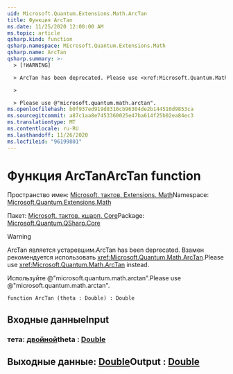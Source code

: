 ```yaml
---
uid: Microsoft.Quantum.Extensions.Math.ArcTan
title: Функция ArcTan
ms.date: 11/25/2020 12:00:00 AM
ms.topic: article
qsharp.kind: function
qsharp.namespace: Microsoft.Quantum.Extensions.Math
qsharp.name: ArcTan
qsharp.summary: >-
  > [!WARNING]

  > ArcTan has been deprecated. Please use <xref:Microsoft.Quantum.Math.ArcTan> instead.

  >

  > Please use @"microsoft.quantum.math.arctan".
ms.openlocfilehash: b0f937ed919d8316cb96304de2b144510d9853ca
ms.sourcegitcommit: a87c1aa8e7453360025e47ba614f25b02ea84ec3
ms.translationtype: MT
ms.contentlocale: ru-RU
ms.lasthandoff: 11/26/2020
ms.locfileid: "96199801"
---
```

# <a name="arctan-function"></a><span data-ttu-id="2450a-102">Функция ArcTan</span><span class="sxs-lookup"><span data-stu-id="2450a-102">ArcTan function</span></span>

<span data-ttu-id="2450a-103">Пространство имен: [Microsoft. тактов. Extensions. Math](xref:Microsoft.Quantum.Extensions.Math)</span><span class="sxs-lookup"><span data-stu-id="2450a-103">Namespace: [Microsoft.Quantum.Extensions.Math](xref:Microsoft.Quantum.Extensions.Math)</span></span>

<span data-ttu-id="2450a-104">Пакет: [Microsoft. тактов. кшарп. Core](https://nuget.org/packages/Microsoft.Quantum.QSharp.Core)</span><span class="sxs-lookup"><span data-stu-id="2450a-104">Package: [Microsoft.Quantum.QSharp.Core](https://nuget.org/packages/Microsoft.Quantum.QSharp.Core)</span></span>


> [!WARNING]
> <span data-ttu-id="2450a-105">ArcTan является устаревшим.</span><span class="sxs-lookup"><span data-stu-id="2450a-105">ArcTan has been deprecated.</span></span> <span data-ttu-id="2450a-106">Взамен рекомендуется использовать <xref:Microsoft.Quantum.Math.ArcTan>.</span><span class="sxs-lookup"><span data-stu-id="2450a-106">Please use <xref:Microsoft.Quantum.Math.ArcTan> instead.</span></span>
>
> <span data-ttu-id="2450a-107">Используйте @"microsoft.quantum.math.arctan".</span><span class="sxs-lookup"><span data-stu-id="2450a-107">Please use @"microsoft.quantum.math.arctan".</span></span>



```qsharp
function ArcTan (theta : Double) : Double
```


## <a name="input"></a><span data-ttu-id="2450a-108">Входные данные</span><span class="sxs-lookup"><span data-stu-id="2450a-108">Input</span></span>

### <a name="theta--double"></a><span data-ttu-id="2450a-109">тета: [двойной](xref:microsoft.quantum.lang-ref.double)</span><span class="sxs-lookup"><span data-stu-id="2450a-109">theta : [Double](xref:microsoft.quantum.lang-ref.double)</span></span>





## <a name="output--double"></a><span data-ttu-id="2450a-110">Выходные данные: [Double](xref:microsoft.quantum.lang-ref.double)</span><span class="sxs-lookup"><span data-stu-id="2450a-110">Output : [Double](xref:microsoft.quantum.lang-ref.double)</span></span>

